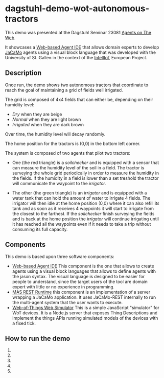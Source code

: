 # dagstuhl-demo-wot-autonomous-tractors

This demo was presented at the Dagstuhl Seminar 23081 [Agents on The Web](https://www.dagstuhl.de/en/seminars/seminar-calendar/seminar-details/23081).

It showcases a [Web-based Agent IDE](https://github.com/Interactions-HSG/intelliot-hypermas-explorer) that allows domain experts to develop [JaCaMo](https://github.com/jacamo-lang/jacamo) agents using a visual block language that was developed with the University of St. Gallen in the context of the [IntellIoT](https://intelliot.eu/) European Project.

## Description
Once run, the demo shows two autonomous tractors that coordinate to reach the goal of maintaining a grid of fields well irrigated.

The grid is composed of 4x4 fields that can either be, depending on their humidity level:
* _Dry_ when they are beige
* _Normal_ when they are light brown
* _Irrigated_ when they are dark brown

Over time, the humidity level will decay randomly.

The home position for the tractors is (0,0) in the bottom left corner.

The system is composed of two agents that pilot two tractors:
* One (the red triangle) is a _soilchecker_ and is equipped with a sensor that can measure the humidity level of the soil in a field. The tractor is surveying the whole grid periodically in order to measure the humidity in the fields. If the humidity in a field is lower than a set treshold the tractor will communicate the waypoint to the _irrigator_.

* The other (the green triangle) is an _irrigator_ and is equipped with a water tank that can hold the amount of water to irrigate 4 fields. The irrigator will then idle at the home position (0,0) where it can also refill its tank and as soon as it receives 4 waypoints it will start to irrigate from the closest to the farthest. If the _soilchecker_ finish surveying the fields and is back at the home position the _irrigator_ will continue irrigating until it has reached all the waypoints even if it needs to take a trip without consuming its full capacity.


## Components
This demo is based upon three software components:

* [Web-based Agent IDE](https://github.com/Interactions-HSG/intelliot-hypermas-explorer) This component is the one that allows to create agents using a visual block languages that allows to define agents with the jason syntax. The visual language is designed to be easier for people to understand, since the target users of the tool are domain expert with little or no experience in programming.
* [MAS REST Runtime](https://github.com/samubura/mas-rest-runtime) this component is an implementation of a server wrapping a JaCaMo application. It uses JaCaMo-REST internally to run the multi-agent system that the user wants to execute.
* [Web-of-Things Web Simulator](https://github.com/samubura/wot-web-simulator) This is a simple JavaScript "simulator" for WoT devices. It is a Node.js server that exposes Thing Descriptions and implement the things APIs running simulated models of the devices with a fixed tick. 

## How to run the demo
1.
2.
3.
4.
5.
